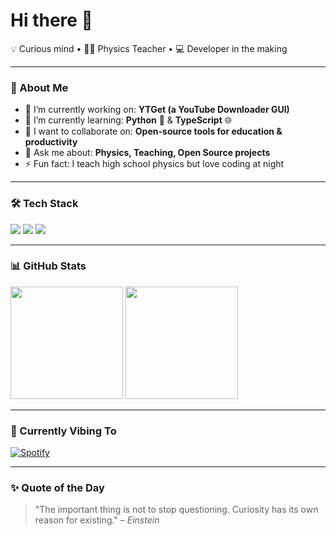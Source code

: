 # Hi there 👋

<!--
**ErfanNamira/ErfanNamira** is a ✨ _special_ ✨ repository because its `README.md` (this file) appears on your GitHub profile.
-->

💡 Curious mind • 🧑‍🏫 Physics Teacher • 💻 Developer in the making  

---

### 🌱 About Me
- 🔭 I’m currently working on: **YTGet (a YouTube Downloader GUI)**  
- 🌱 I’m currently learning: **Python** 🐍 & **TypeScript** 🌐  
- 👯 I want to collaborate on: **Open-source tools for education & productivity**  
- 💬 Ask me about: **Physics, Teaching, Open Source projects**  
- ⚡ Fun fact: I teach high school physics but love coding at night  

---

### 🛠 Tech Stack
<p>
  <img src="https://img.shields.io/badge/Python-3776AB?style=for-the-badge&logo=python&logoColor=white"/>
  <img src="https://img.shields.io/badge/TypeScript-3178C6?style=for-the-badge&logo=typescript&logoColor=white"/>
  <img src="https://img.shields.io/badge/GitHub-181717?style=for-the-badge&logo=github&logoColor=white"/>
</p>

---

### 📊 GitHub Stats
<p>
  <img src="https://github-readme-stats.vercel.app/api?username=ErfanNamira&show_icons=true&theme=radical" height="180px"/>
  <img src="https://github-readme-stats.vercel.app/api/top-langs/?username=ErfanNamira&layout=compact&theme=tokyonight" height="180px"/>
</p>

---

### 🎵 Currently Vibing To
[![Spotify](https://novatorem.vercel.app/api/spotify)](https://open.spotify.com/track/4X30nP3Ks6BiFBX9tNsVHw)

---

### ✨ Quote of the Day
> "The important thing is not to stop questioning. Curiosity has its own reason for existing." – *Einstein*
